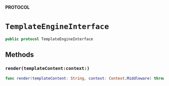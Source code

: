 **PROTOCOL**

# `TemplateEngineInterface`

```swift
public protocol TemplateEngineInterface
```

## Methods
### `render(templateContent:context:)`

```swift
func render(templateContent: String, context: Context.Middleware) throws -> String
```
